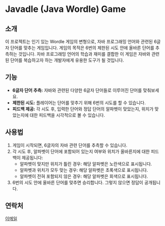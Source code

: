 # Javadle (Java Wordle) Game

## 소개
이 프로젝트는 인기 있는 Wordle 게임의 변형으로, 자바 프로그래밍 언어와 관련된 6글자 단어를 맞추는 게임입니다. 게임의 목적은 6번의 제한된 시도 안에 올바른 단어를 추측하는 것입니다. 자바 프로그래밍 언어의 학습과 재미를 결합한 이 게임은 자바와 관련된 단어를 복습하고자 하는 개발자에게 유용한 도구가 될 것입니다.

## 기능
- **6글자 단어 추측:** 자바와 관련된 다양한 6글자 단어들로 이루어진 단어를 맞춰보세요.
- **제한된 시도:** 플레이어는 단어를 맞추기 위해 6번의 시도를 할 수 있습니다.
- **피드백 제공:** 각 시도 후, 입력한 단어와 정답 단어의 알파벳이 맞았는지, 위치가 맞았는지에 대한 피드백을 시각적으로 볼 수 있습니다.

## 사용법
1. 게임이 시작되면, 6글자의 자바 관련 단어를 추측할 수 있습니다.
2. 각 시도 후, 알파벳이 단어에 포함되어 있는지 여부와 위치가 올바른지에 대한 피드백이 제공됩니다:
   - 알파벳이 맞지만 위치가 틀린 경우: 해당 알파벳은 노란색으로 표시됩니다.
   - 알파벳과 위치가 모두 맞는 경우: 해당 알파벳은 초록색으로 표시됩니다.
   - 알파벳이 전혀 포함되지 않은 경우: 해당 알파벳은 회색으로 표시됩니다.
3. 6번의 시도 안에 올바른 단어를 맞추면 승리합니다. 그렇지 않으면 정답이 공개됩니다.

## 연락처
[이메일](0139702@naver.com)
